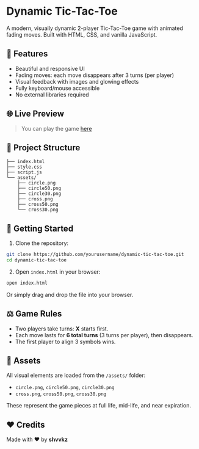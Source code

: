 # Dynamic Tic-Tac-Toe

A modern, visually dynamic 2-player Tic-Tac-Toe game with animated fading moves. Built with HTML, CSS, and vanilla JavaScript.

## 🎨 Features

* Beautiful and responsive UI
* Fading moves: each move disappears after 3 turns (per player)
* Visual feedback with images and glowing effects
* Fully keyboard/mouse accessible
* No external libraries required

## 🌐 Live Preview

> You can play the game [here](https://estiam-js-game.vercel.app/)

## 📁 Project Structure

```
├── index.html
├── style.css
├── script.js
└── assets/
    ├── circle.png
    ├── circle50.png
    ├── circle30.png
    ├── cross.png
    ├── cross50.png
    └── cross30.png
```

## 🚀 Getting Started

1. Clone the repository:

```bash
git clone https://github.com/yourusername/dynamic-tic-tac-toe.git
cd dynamic-tic-tac-toe
```

2. Open `index.html` in your browser:

```bash
open index.html
```

Or simply drag and drop the file into your browser.

## ⚖️ Game Rules

* Two players take turns: **X** starts first.
* Each move lasts for **6 total turns** (3 turns per player), then disappears.
* The first player to align 3 symbols wins.

## 🎡 Assets

All visual elements are loaded from the `/assets/` folder:

* `circle.png`, `circle50.png`, `circle30.png`
* `cross.png`, `cross50.png`, `cross30.png`

These represent the game pieces at full life, mid-life, and near expiration.

## ❤️ Credits

Made with ❤️ by **shvvkz**
